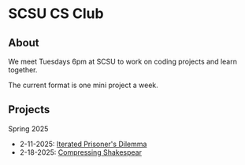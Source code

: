 # SCSU CS Club

## About

We meet Tuesdays 6pm at SCSU to work on coding projects and learn together.

The current format is one mini project a week.

## Projects

Spring 2025

* 2-11-2025: [Iterated Prisoner's Dilemma](https://github.com/ibebrett/prisoners)
* 2-18-2025: [Compressing Shakespear](https://github.com/ibebrett/owls_compress)

